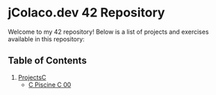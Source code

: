 # jColaco.dev 42 Repository

Welcome to my 42 repository! 
Below is a list of projects and exercises available in this repository:

## Table of Contents

1. [ProjectsC](projectsC)
    - [C Piscine C 00](projectsC/C%20Piscine%20C%2000)
